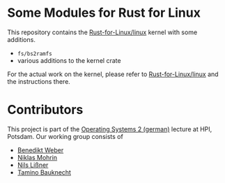 # Some Modules for Rust for Linux

This repository contains the [Rust-for-Linux/linux](https://github.com/Rust-for-Linux/linux) kernel with some additions.

- `fs/bs2ramfs`
- various additions to the kernel crate

For the actual work on the kernel, please refer to [Rust-for-Linux/linux](https://github.com/Rust-for-Linux/linux) and the instructions there.

# Contributors

This project is part of the [Operating Systems 2 (german)](https://osm.hpi.de/bs2/2021/) lecture at HPI, Potsdam. Our working group consists of

- [Benedikt Weber](https://github.com/bewee)
- [Niklas Mohrin](https://github.com/niklasmohrin)
- [Nils Lißner](https://github.com/TheGrayStone)
- [Tamino Bauknecht](https://github.com/taminob)
